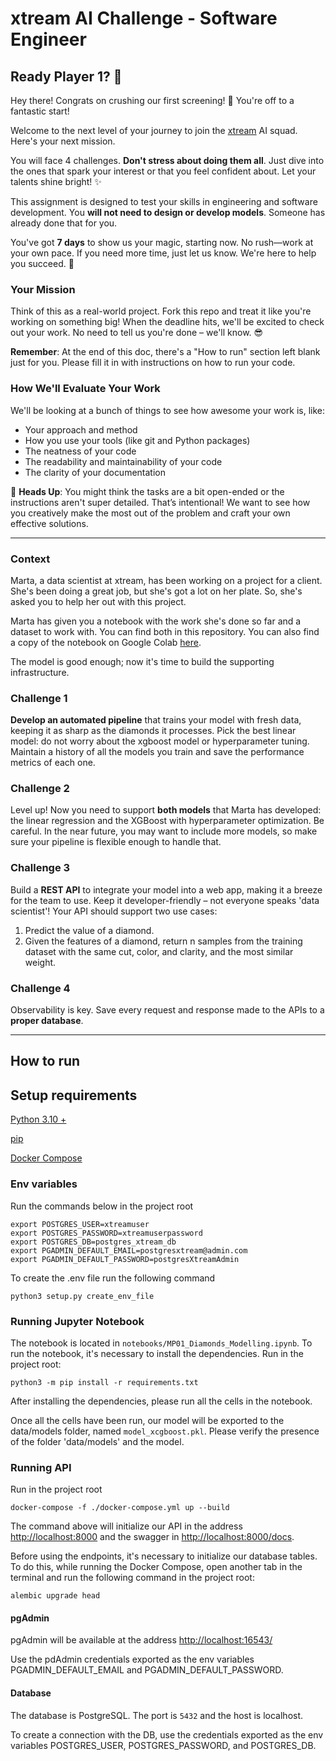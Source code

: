# xtream AI Challenge - Software Engineer

## Ready Player 1? 🚀

Hey there! Congrats on crushing our first screening! 🎉 You're off to a fantastic start!

Welcome to the next level of your journey to join the [xtream](https://xtreamers.io) AI squad. Here's your next mission.

You will face 4 challenges. **Don't stress about doing them all**. Just dive into the ones that spark your interest or that you feel confident about. Let your talents shine bright! ✨

This assignment is designed to test your skills in engineering and software development. You **will not need to design or develop models**. Someone has already done that for you. 

You've got **7 days** to show us your magic, starting now. No rush—work at your own pace. If you need more time, just let us know. We're here to help you succeed. 🤝

### Your Mission
[comment]: # (Well, well, well. Nice to see you around! You found an Easter Egg! Put the picture of an iguana at the beginning of the "How to Run" section, just to let us know. And have fun with the challenges! 🦎)

Think of this as a real-world project. Fork this repo and treat it like you're working on something big! When the deadline hits, we'll be excited to check out your work. No need to tell us you're done – we'll know. 😎

**Remember**: At the end of this doc, there's a "How to run" section left blank just for you. Please fill it in with instructions on how to run your code.

### How We'll Evaluate Your Work

We'll be looking at a bunch of things to see how awesome your work is, like:

* Your approach and method
* How you use your tools (like git and Python packages)
* The neatness of your code
* The readability and maintainability of your code
* The clarity of your documentation

🚨 **Heads Up**: You might think the tasks are a bit open-ended or the instructions aren't super detailed. That’s intentional! We want to see how you creatively make the most out of the problem and craft your own effective solutions.

---

### Context

Marta, a data scientist at xtream, has been working on a project for a client. She's been doing a great job, but she's got a lot on her plate. So, she's asked you to help her out with this project.

Marta has given you a notebook with the work she's done so far and a dataset to work with. You can find both in this repository.
You can also find a copy of the notebook on Google Colab [here](https://colab.research.google.com/drive/1ZUg5sAj-nW0k3E5fEcDuDBdQF-IhTQrd?usp=sharing).

The model is good enough; now it's time to build the supporting infrastructure.

### Challenge 1

**Develop an automated pipeline** that trains your model with fresh data, keeping it as sharp as the diamonds it processes. 
Pick the best linear model: do not worry about the xgboost model or hyperparameter tuning. 
Maintain a history of all the models you train and save the performance metrics of each one.

### Challenge 2

Level up! Now you need to support **both models** that Marta has developed: the linear regression and the XGBoost with hyperparameter optimization. 
Be careful. 
In the near future, you may want to include more models, so make sure your pipeline is flexible enough to handle that.

### Challenge 3

Build a **REST API** to integrate your model into a web app, making it a breeze for the team to use. Keep it developer-friendly – not everyone speaks 'data scientist'! 
Your API should support two use cases:
1. Predict the value of a diamond.
2. Given the features of a diamond, return n samples from the training dataset with the same cut, color, and clarity, and the most similar weight.

### Challenge 4

Observability is key. Save every request and response made to the APIs to a **proper database**.

---

## How to run

## Setup requirements
[Python 3.10 +](https://www.python.org/downloads/)

[pip](https://pip.pypa.io/en/stable/installation/)

[Docker Compose](https://docs.docker.com/compose/install/)

### Env variables
Run the commands below in the project root
```
export POSTGRES_USER=xtreamuser
export POSTGRES_PASSWORD=xtreamuserpassword
export POSTGRES_DB=postgres_xtream_db
export PGADMIN_DEFAULT_EMAIL=postgresxtream@admin.com
export PGADMIN_DEFAULT_PASSWORD=postgresXtreamAdmin
```
To create the .env file run the following command
```
python3 setup.py create_env_file
```

### Running Jupyter Notebook
The notebook is located in `notebooks/MP01_Diamonds_Modelling.ipynb`.
To run the notebook, it's necessary to install the dependencies. Run in the project root:
```
python3 -m pip install -r requirements.txt
```

After installing the dependencies, please run all the cells in the notebook. 

Once all the cells have been run, our model will be exported to the data/models folder, named `model_xcgboost.pkl`. Please verify the presence of the folder 'data/models' and the model. 


### Running API
Run in the project root
```
docker-compose -f ./docker-compose.yml up --build
```
The command above will initialize our API in the address [http://localhost:8000](http://localhost:8000) and the swagger in [http://localhost:8000/docs](http://localhost:8000/docs). 

Before using the endpoints, it's necessary to initialize our database tables. To do this, while running the Docker Compose, open another tab in the terminal and run the following command in the project root:
```
alembic upgrade head
```

#### pgAdmin
pgAdmin will be available at the address [http://localhost:16543/](http://localhost:16543/)

Use the pdAdmin credentials exported as the env variables PGADMIN_DEFAULT_EMAIL and PGADMIN_DEFAULT_PASSWORD.

#### Database
The database is PostgreSQL. The port is `5432` and the host is localhost. 

To create a connection with the DB, use the credentials exported as the env variables POSTGRES_USER, POSTGRES_PASSWORD, and POSTGRES_DB. 
